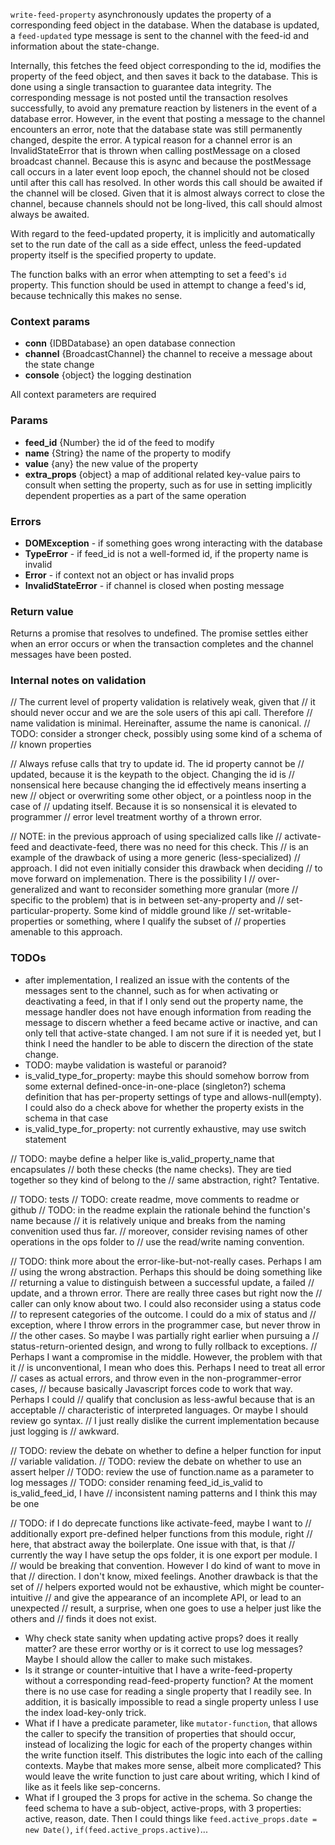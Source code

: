 `write-feed-property` asynchronously updates the property of a corresponding feed object in the database. When the database is updated, a `feed-updated` type message is sent to the channel with the feed-id and information about the state-change.

Internally, this fetches the feed object corresponding to the id, modifies the property of the feed object, and then saves it back to the database. This is done using a single transaction to guarantee data integrity. The corresponding message is not posted until the transaction resolves successfully, to avoid any premature reaction by listeners in the event of a database error. However, in the event that posting a message to the channel encounters an error, note that the database state was still permanently changed, despite the error. A typical reason for a channel error is an InvalidStateError that is thrown when calling postMessage on a closed broadcast channel. Because this is async and because the postMessage call occurs in a later event loop epoch, the channel should not be closed until after this call has resolved. In other words this call should be awaited if the channel will be closed. Given that it is almost always correct to close the channel, because channels should not be long-lived, this call should almost always be awaited.

With regard to the feed-updated property, it is implicitly and automatically set to the run date of the call as a side effect, unless the feed-updated property itself is the specified property to update.

The function balks with an error when attempting to set a feed's `id` property. This function should be used in attempt to change a feed's id, because technically this makes no sense.

### Context params
* **conn** {IDBDatabase} an open database connection
* **channel** {BroadcastChannel} the channel to receive a message about the state change
* **console** {object} the logging destination

All context parameters are required

### Params
* **feed_id** {Number} the id of the feed to modify
* **name** {String} the name of the property to modify
* **value** {any} the new value of the property
* **extra_props** {object} a map of additional related key-value pairs to consult when setting the property, such as for use in setting implicitly dependent properties as a part of the same operation

### Errors
* **DOMException** - if something goes wrong interacting with the database
* **TypeError** - if feed_id is not a well-formed id, if the property name is invalid
* **Error** - if context not an object or has invalid props
* **InvalidStateError** - if channel is closed when posting message

### Return value
Returns a promise that resolves to undefined. The promise settles either when an error occurs or when the transaction completes and the channel messages have been posted.

### Internal notes on validation

// The current level of property validation is relatively weak, given that
// it should never occur and we are the sole users of this api call. Therefore
// name validation is minimal. Hereinafter, assume the name is canonical.
// TODO: consider a stronger check, possibly using some kind of a schema of
// known properties

// Always refuse calls that try to update id. The id property cannot be
// updated, because it is the keypath to the object. Changing the id is
// nonsensical here because changing the id effectively means inserting a new
// object or overwriting some other object, or a pointless noop in the case of
// updating itself. Because it is so nonsensical it is elevated to programmer
// error level treatment worthy of a thrown error.

// NOTE: in the previous approach of using specialized calls like
// activate-feed and deactivate-feed, there was no need for this check. This
// is an example of the drawback of using a more generic (less-specialized)
// approach. I did not even initially consider this drawback when deciding
// to move forward on implemenation. There is the possibility I
// over-generalized and want to reconsider something more granular (more
// specific to the problem) that is in between set-any-property and
// set-particular-property. Some kind of middle ground like
// set-writable-properties or something, where I qualify the subset of
// properties amenable to this approach.

### TODOs
* after implementation, I realized an issue with the contents of the messages sent to the channel, such as for when activating or deactivating a feed, in that if I only send out the property name, the message handler does not have enough information from reading the message to discern whether a feed became active or inactive, and can only tell that active-state changed. I am not sure if it is needed yet, but I think I need the handler to be able to discern the direction of the state change.
* TODO: maybe validation is wasteful or paranoid?
* is_valid_type_for_property: maybe this should somehow borrow from some external defined-once-in-one-place (singleton?) schema definition that has per-property settings of type and allows-null(empty). I could also do a check above for whether the property exists in the schema in that case
* is_valid_type_for_property: not currently exhaustive, may use switch statement


// TODO: maybe define a helper like is_valid_property_name that encapsulates
// both these checks (the name checks). They are tied together so they kind of belong to the
// same abstraction, right? Tentative.


// TODO: tests
// TODO: create readme, move comments to readme or github
// TODO: in the readme explain the rationale behind the function's name because
// it is relatively unique and breaks from the naming convenition used thus far.
// moreover, consider revising names of other operations in the ops folder to
// use the read/write naming convention.

// TODO: think more about the error-like-but-not-really cases. Perhaps I am
// using the wrong abstraction. Perhaps this should be doing something like
// returning a value to distinguish between a successful update, a failed
// update, and a thrown error. There are really three cases but right now the
// caller can only know about two. I could also reconsider using a status code
// to represent categories of the outcome. I could do a mix of status and
// exception, where I throw errors in the programmer case, but never throw in
// the other cases. So maybe I was partially right earlier when pursuing a
// status-return-oriented design, and wrong to fully rollback to exceptions.
// Perhaps I want a compromise in the middle. However, the problem with that it
// is unconventional, I mean who does this. Perhaps I need to treat all error
// cases as actual errors, and throw even in the non-programmer-error cases,
// because basically Javascript forces code to work that way. Perhaps I could
// qualify that conclusion as less-awful because that is an acceptable
// characteristic of interpreted languages. Or maybe I should review go syntax.
// I just really dislike the current implementation because just logging is
// awkward.

// TODO: review the debate on whether to define a helper function for input
// variable validation.
// TODO: review the debate on whether to use an assert helper
// TODO: review the use of function.name as a parameter to log messages
// TODO: consider renaming feed_id_is_valid to is_valid_feed_id, I have
// inconsistent naming patterns and I think this may be one

// TODO: if I do deprecate functions like activate-feed, maybe I want to
// additionally export pre-defined helper functions from this module, right
// here, that abstract away the boilerplate. One issue with that, is that
// currently the way I have setup the ops folder, it is one export per module. I
// would be breaking that convention. However I do kind of want to move in that
// direction. I don't know, mixed feelings. Another drawback is that the set of
// helpers exported would not be exhaustive, which might be counter-intuitive
// and give the appearance of an incomplete API, or lead to an unexpected
// result, a surprise, when one goes to use a helper just like the others and
// finds it does not exist.

* Why check state sanity when updating active props? does it really matter? are these error worthy or is it correct to use log messages? Maybe I should allow the caller to make such mistakes.
* Is it strange or counter-intuitive that I have a write-feed-property without a corresponding read-feed-property function? At the moment there is no use case for reading a single property that I readily see. In addition, it is basically impossible to read a single property unless I use the index load-key-only trick.
* What if I have a predicate parameter, like `mutator-function`, that allows the caller to specify the transition of properties that should occur, instead of localizing the logic for each of the property changes within the write function itself. This distributes the logic into each of the calling contexts. Maybe that makes more sense, albeit more complicated? This would leave the write function to just care about writing, which I kind of like as it feels like sep-concerns.
* What if I grouped the 3 props for active in the schema. So change the feed schema to have a sub-object, active-props, with 3 properties: active, reason, date. Then I could things like `feed.active_props.date = new Date()`, `if(feed.active_props.active)`...
